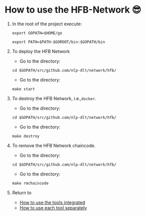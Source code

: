 # How to use the HFB-Network 😎

1. In the root of the project execute:
    ```
    export GOPATH=$HOME/go
    ```
    ```
    export PATH=$PATH:$GOROOT/bin:$GOPATH/bin
    ```

2. To deploy the HFB Network
    *   Go to the directory:
    ```
    cd $GOPATH/src/github.com/nlp-dlt/network/hfb/
    ```
    *   Go to the directory:
    ```
    make start
    ```

3. To destroy the HFB Network, i.e.,`docker`.
    *   Go to the directory:
    ```
    cd $GOPATH/src/github.com/nlp-dlt/network/hfb/
    ```
    *   Go to the directory:
    ```
    make destroy
    ```

3. To remove the HFB Network chaincode.
    *   Go to the directory:
    ```
    cd $GOPATH/src/github.com/nlp-dlt/network/hfb/
    ```
    *   Go to the directory:
    ```
    make rmchaincode
    ```

4. Return to
    - [How to use the tools integrated](https://github.com/sfl0r3nz05/NLP-DLT/tree/sentencelvl#how-to-use-the-tools-integrated-)
    - [How to use each tool separately](https://github.com/sfl0r3nz05/NLP-DLT/tree/sentencelvl#how-to-use-each-tool-separately-)